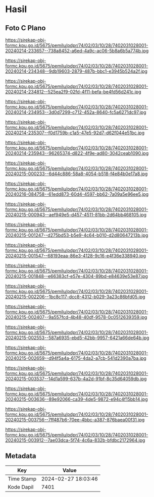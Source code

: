 # Hasil

## Foto C Plano

https://sirekap-obj-formc.kpu.go.id/5675/pemilu/pdpr/74/02/03/10/28/7402031028001-20240214-233657--738a8452-a6ed-4a9c-ac06-5b8a6b5a774b.jpg

https://sirekap-obj-formc.kpu.go.id/5675/pemilu/pdpr/74/02/03/10/28/7402031028001-20240214-234348--9db19603-2879-487b-bbc1-e3945b524a2f.jpg

https://sirekap-obj-formc.kpu.go.id/5675/pemilu/pdpr/74/02/03/10/28/7402031028001-20240214-234812--525ea2f9-02fd-4f11-befa-be4fd56d241c.jpg

https://sirekap-obj-formc.kpu.go.id/5675/pemilu/pdpr/74/02/03/10/28/7402031028001-20240214-234953--3d0d7299-c712-452a-8640-fc5a6271dc97.jpg

https://sirekap-obj-formc.kpu.go.id/5675/pemilu/pdpr/74/02/03/10/28/7402031028001-20240214-235307--f0d1759b-c1a5-47e5-92d7-d62f044e51bc.jpg

https://sirekap-obj-formc.kpu.go.id/5675/pemilu/pdpr/74/02/03/10/28/7402031028001-20240214-235943--96265374-d822-4f9e-ad80-3042ceab1090.jpg

https://sirekap-obj-formc.kpu.go.id/5675/pemilu/pdpr/74/02/03/10/28/7402031028001-20240215-000233--6d44c886-58a8-4054-b518-f4e84b0e17a8.jpg

https://sirekap-obj-formc.kpu.go.id/5675/pemilu/pdpr/74/02/03/10/28/7402031028001-20240216-084758--61edd873-60d4-4597-bb62-7a09a5e96ee5.jpg

https://sirekap-obj-formc.kpu.go.id/5675/pemilu/pdpr/74/02/03/10/28/7402031028001-20240215-000943--aef949e5-d457-4511-81bb-2d64bb468105.jpg

https://sirekap-obj-formc.kpu.go.id/5675/pemilu/pdpr/74/02/03/10/28/7402031028001-20240215-001247--d275bd53-b5e9-4c64-b010-d2d80647213b.jpg

https://sirekap-obj-formc.kpu.go.id/5675/pemilu/pdpr/74/02/03/10/28/7402031028001-20240215-001547--68193eaa-86e3-4128-9c16-e4f36e338940.jpg

https://sirekap-obj-formc.kpu.go.id/5675/pemilu/pdpr/74/02/03/10/28/7402031028001-20240215-001848--e66383cf-e57e-4304-89bd-e84639e53e87.jpg

https://sirekap-obj-formc.kpu.go.id/5675/pemilu/pdpr/74/02/03/10/28/7402031028001-20240215-002206--1bc8c117-dcc8-4312-b029-3a23c86bfd05.jpg

https://sirekap-obj-formc.kpu.go.id/5675/pemilu/pdpr/74/02/03/10/28/7402031028001-20240215-002407--9a557fcd-4b48-40df-9578-0c0512639359.jpg

https://sirekap-obj-formc.kpu.go.id/5675/pemilu/pdpr/74/02/03/10/28/7402031028001-20240215-002553--587a6935-ebd5-42bb-9957-6421a66de64b.jpg

https://sirekap-obj-formc.kpu.go.id/5675/pemilu/pdpr/74/02/03/10/28/7402031028001-20240215-002659--d94f5a4a-6175-4da2-a7cb-541d2390a7ba.jpg

https://sirekap-obj-formc.kpu.go.id/5675/pemilu/pdpr/74/02/03/10/28/7402031028001-20240215-003537--14d1a599-637b-4a2d-91bf-8c35d64059db.jpg

https://sirekap-obj-formc.kpu.go.id/5675/pemilu/pdpr/74/02/03/10/28/7402031028001-20240215-003636--89e92066-ca39-4de5-9872-e94c4f15bb14.jpg

https://sirekap-obj-formc.kpu.go.id/5675/pemilu/pdpr/74/02/03/10/28/7402031028001-20240215-003756--7ff487b6-70ee-4bbc-a387-876baea00f31.jpg

https://sirekap-obj-formc.kpu.go.id/5675/pemilu/pdpr/74/02/03/10/28/7402031028001-20240215-003912--7ae03dca-5f74-4c6a-832b-bfdbc2172964.jpg


## Metadata

| Key        | Value               |
| ---------- | ------------------- |
| Time Stamp | 2024-02-27 18:03:46 |
| Kode Dapil | 7401                |



